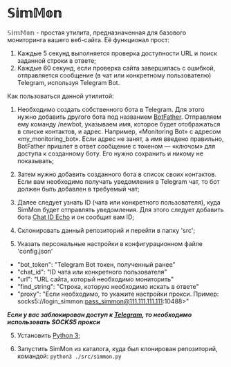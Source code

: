 # 𝕊𝕚𝕞𝕄𝕠𝕟

𝕊𝕚𝕞𝕄𝕠𝕟 - простая утилита, предназначенная для базового мониторинга вашего веб-сайта. Её функционал прост:

1) Каждые 5 секунд выполняется проверка доступности URL и поиск заданной строки в ответе;
2) Каждые 60 секунд, если проверка сайта завершилась с ошибкой, отправляется сообщение (в чат или конкретному пользователю) Telegram, используя Telegram Bot.

Как пользоваться данной утилитой:

1) Необходимо создать собственного бота в Telegram. Для этого нужно добавить другого бота под названием [BotFather](http://telegram.me/BotFather). Отправляем ему команду /newbot, указываем имя, которое будет отображаться в списке контактов, и адрес. Например, «Monitoring Bot» с адресом «my_monitoring_bot». Если адрес не занят, а имя введено правильно, BotFather пришлет в ответ сообщение с токеном — «ключом» для доступа к созданному боту. Его нужно сохранить и никому не показывать;

2) Затем нужно добавить созданного бота в список своих контактов. Если вам необходимо получать уведомления в Telegram чат, то бот должен быть добавлен в требуемый чат;

3) Далее следует узнать ID (чата или конкретного пользователя), куда SimMon будет отправлять уведомления. Для этого следует добавить бота [Chat ID Echo](https://t.me/chatid_echo_bot) и он сообщит вам ID;

3) Склонировать данный репозиторий и перейти в папку 'src';

4) Указать персональные настройки в конфигурационном файле 'config.json'

- "bot_token": "Telegram Bot токен, полученный ранее"
- "chat_id": "ID чата или конкретного пользователя"
- "url": "URL сайта, который необходимо мониторить"
- "find_string": "Строка, которую необходимо искать в ответе"
- "proxy": "Если необходимо, то укажите настройки прокси. Пример: socks5://login_simmon:pass_simmon@111.111.111.111:10488>"

***Если у вас заблокирован доступ к [Telegram](https://telegram.com), то необходимо использовать SOCKS5 прокси***

5) Установить [Python 3](https://www.python.org/downloads/);

6) Запустить SimMon из каталога, куда был клонирован репозиторий, командой: `python3 ./src/simmon.py`
